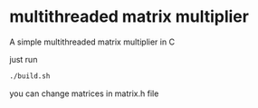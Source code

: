 # multithreaded matrix multiplier

A simple multithreaded matrix multiplier in C

just run

```bash
./build.sh
```

you can change matrices in matrix.h file
